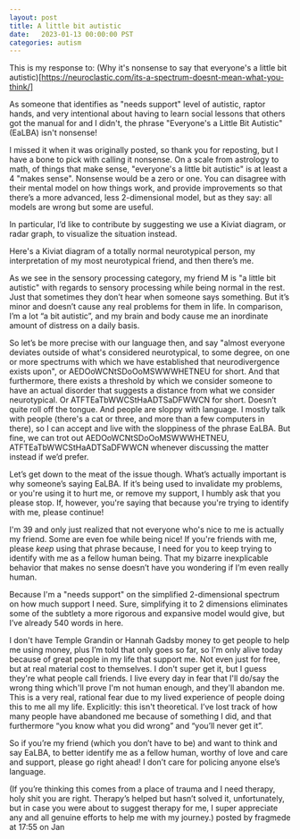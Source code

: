 ```yaml
---
layout: post
title: A little bit autistic
date:   2023-01-13 00:00:00 PST
categories: autism
---
```


This is my response to: (Why it's nonsense to say that everyone's a little bit autistic)[https://neuroclastic.com/its-a-spectrum-doesnt-mean-what-you-think/]

As someone that identifies as "needs support" level of autistic, raptor hands, and very intentional about having to learn social lessons that others got the manual for and I didn't, the phrase "Everyone's a Little Bit Autistic"(EaLBA) isn't nonsense!

I missed it when it was originally posted, so thank you for reposting, but I have a bone to pick with calling it nonsense. On a scale from astrology to math, of things that make sense, "everyone's a little bit autistic" is at least a 4 "makes sense". Nonsense would be a zero or one. You can disagree with their mental model on how things work, and provide improvements so that there’s a more advanced, less 2-dimensional model, but as they say: all models are wrong but some are useful.

In particular, I’d like to contribute by suggesting we use a Kiviat diagram, or radar graph, to visualize the situation instead.

Here's a Kiviat diagram of a totally normal neurotypical person, my interpretation of my most neurotypical friend, and then there’s me.

As we see in the sensory processing category, my friend M is "a little bit autistic" with regards to sensory processing while being normal in the rest. Just that sometimes they don’t hear when someone says something. But it’s minor and doesn’t cause any real problems for them in life. In comparison, I’m a lot “a bit autistic”, and my brain and body cause me an inordinate amount of distress on a daily basis.

So let’s be more precise with our language then, and say "almost everyone deviates outside of what's considered neurotypical, to some degree, on one or more spectrums with which we have established that neurodivergence exists upon", or AEDOoWCNtSDoOoMSWWWHETNEU for short. And that furthermore, there exists a threshold by which we consider someone to have an actual disorder that suggests a distance from what we consider neurotypical. Or ATFTEaTbWWCStHaADTSaDFWWCN for short. Doesn’t quite roll off the tongue. And people are sloppy with language. I mostly talk with people (there's a cat or three, and more than a few computers in there), so I can accept and live with the sloppiness of the phrase EaLBA. But fine, we can trot out AEDOoWCNtSDoOoMSWWWHETNEU, ATFTEaTbWWCStHaADTSaDFWWCN whenever discussing the matter instead if we’d prefer.

Let’s get down to the meat of the issue though. What’s actually important is why someone’s saying EaLBA. If it’s being used to invalidate my problems, or you're using it to hurt me, or remove my support, I humbly ask that you please stop. If, however, you're saying that because you're trying to identify with me, please continue!

I'm 39 and only just realized that not everyone who's nice to me is actually my friend. Some are even foe while being nice! If you're friends with me, please *keep* using that phrase because, I need for you to keep trying to identify with me as a fellow human being. That my bizarre inexplicable behavior that makes no sense doesn’t have you wondering if I’m even really human.

Because I'm a "needs support" on the simplified 2-dimensional spectrum on how much support I need. Sure, simplifying it to 2 dimensions eliminates some of the subtlety a more rigorous and expansive model would give, but I’ve already 540 words in here.

I don't have Temple Grandin or Hannah Gadsby money to get people to help me using money, plus I’m told that only goes so far, so I'm only alive today because of great people in my life that support me. Not even just for free, but at real material cost to themselves. I don't super get it, but I guess they're what people call friends. I live every day in fear that I'll do/say the wrong thing which'll prove I'm not human enough, and they'll abandon me. This is a very real, rational fear due to my lived experience of people doing this to me all my life. Explicitly: this isn't theoretical. I’ve lost track of how many people have abandoned me because of something I did, and that furthermore “you know what you did wrong” and “you’ll never get it”.

So if you’re my friend (which you don’t have to be) and want to think and say EaLBA, to better identify me as a fellow human, worthy of love and care and support, please go right ahead! I don’t care for policing anyone else’s language.

(If you’re thinking this comes from a place of trauma and I need therapy, holy shit you are right. Therapy’s helped but hasn’t solved it, unfortunately, but in case you were about to suggest therapy for me, I super appreciate any and all genuine efforts to help me with my journey.)
posted by fragmede at 17:55 on Jan
